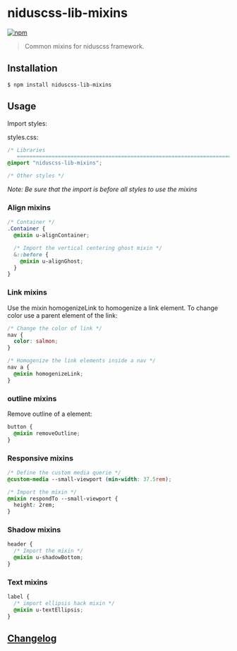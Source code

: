 # niduscss-lib-mixins
[![npm][npm-image]][npm-url]

[npm-image]: https://img.shields.io/npm/v/niduscss-lib-mixins.svg
[npm-url]: https://npmjs.org/package/niduscss-lib-mixins

> Common mixins for niduscss framework.

## Installation

```console
$ npm install niduscss-lib-mixins
```

## Usage

Import styles:

styles.css:

```css
/* Libraries
   ========================================================================== */
@import "niduscss-lib-mixins";

/* Other styles */
```
*Note: Be sure that the import is before all styles to use the mixins*

### Align mixins

```css
/* Container */
.Container {
  @mixin u-alignContainer;

  /* Import the vertical centering ghost mixin */
  &::before {
    @mixin u-alignGhost;
  }
}
```

### Link mixins
Use the mixin homogenizeLink to homogenize a link element. To change color use a parent element of the link:

```css
/* Change the color of link */
nav {
  color: salmon;
}

/* Homogenize the link elements inside a nav */
nav a {
  @mixin homogenizeLink;
}
```

### outline mixins
Remove outline of a element:

```css
button {
  @mixin removeOutline;
}
```

### Responsive mixins

```css
/* Define the custom media querie */
@custom-media --small-viewport (min-width: 37.5rem);

/* Import the mixin */
@mixin respondTo --small-viewport {
  height: 2rem;
}
```

### Shadow mixins

```css
header {
  /* Import the mixin */
  @mixin u-shadowBottom;
}
```

### Text mixins

```css
label {
  /* import ellipsis hack mixin */
  @mixin u-textEllipsis;
}
```

## [Changelog](CHANGELOG.md)